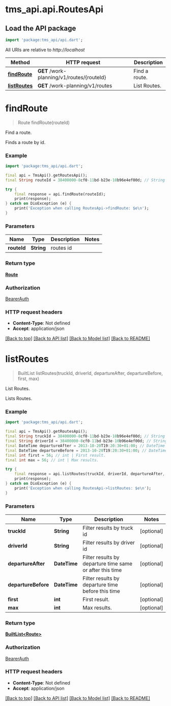 # tms_api.api.RoutesApi

## Load the API package
```dart
import 'package:tms_api/api.dart';
```

All URIs are relative to *http://localhost*

Method | HTTP request | Description
------------- | ------------- | -------------
[**findRoute**](RoutesApi.md#findroute) | **GET** /work-planning/v1/routes/{routeId} | Find a route.
[**listRoutes**](RoutesApi.md#listroutes) | **GET** /work-planning/v1/routes | List Routes.


# **findRoute**
> Route findRoute(routeId)

Find a route.

Finds a route by id.

### Example
```dart
import 'package:tms_api/api.dart';

final api = TmsApi().getRoutesApi();
final String routeId = 38400000-8cf0-11bd-b23e-10b96e4ef00d; // String | routes id

try {
    final response = api.findRoute(routeId);
    print(response);
} catch on DioException (e) {
    print('Exception when calling RoutesApi->findRoute: $e\n');
}
```

### Parameters

Name | Type | Description  | Notes
------------- | ------------- | ------------- | -------------
 **routeId** | **String**| routes id | 

### Return type

[**Route**](Route.md)

### Authorization

[BearerAuth](../README.md#BearerAuth)

### HTTP request headers

 - **Content-Type**: Not defined
 - **Accept**: application/json

[[Back to top]](#) [[Back to API list]](../README.md#documentation-for-api-endpoints) [[Back to Model list]](../README.md#documentation-for-models) [[Back to README]](../README.md)

# **listRoutes**
> BuiltList<Route> listRoutes(truckId, driverId, departureAfter, departureBefore, first, max)

List Routes.

Lists Routes.

### Example
```dart
import 'package:tms_api/api.dart';

final api = TmsApi().getRoutesApi();
final String truckId = 38400000-8cf0-11bd-b23e-10b96e4ef00d; // String | Filter results by truck id
final String driverId = 38400000-8cf0-11bd-b23e-10b96e4ef00d; // String | Filter results by driver id
final DateTime departureAfter = 2013-10-20T19:20:30+01:00; // DateTime | Filter results by departure time same or after this time
final DateTime departureBefore = 2013-10-20T19:20:30+01:00; // DateTime | Filter results by departure time before this time
final int first = 56; // int | First result.
final int max = 56; // int | Max results.

try {
    final response = api.listRoutes(truckId, driverId, departureAfter, departureBefore, first, max);
    print(response);
} catch on DioException (e) {
    print('Exception when calling RoutesApi->listRoutes: $e\n');
}
```

### Parameters

Name | Type | Description  | Notes
------------- | ------------- | ------------- | -------------
 **truckId** | **String**| Filter results by truck id | [optional] 
 **driverId** | **String**| Filter results by driver id | [optional] 
 **departureAfter** | **DateTime**| Filter results by departure time same or after this time | [optional] 
 **departureBefore** | **DateTime**| Filter results by departure time before this time | [optional] 
 **first** | **int**| First result. | [optional] 
 **max** | **int**| Max results. | [optional] 

### Return type

[**BuiltList&lt;Route&gt;**](Route.md)

### Authorization

[BearerAuth](../README.md#BearerAuth)

### HTTP request headers

 - **Content-Type**: Not defined
 - **Accept**: application/json

[[Back to top]](#) [[Back to API list]](../README.md#documentation-for-api-endpoints) [[Back to Model list]](../README.md#documentation-for-models) [[Back to README]](../README.md)

